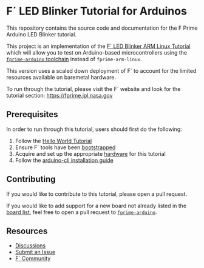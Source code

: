 # F´ LED Blinker Tutorial for Arduinos

This repository contains the source code and documentation for the F Prime Arduino LED Blinker tutorial.

This project is an implementation of the [F´ LED Blinker ARM Linux Tutorial](https://fprime.jpl.nasa.gov/latest/tutorials-led-blinker/docs/led-blinker/) which will allow you to test on Arduino-based microcontrollers using the [`fprime-arduino` toolchain](https://github.com/fprime-community/fprime-arduino.git) instead of `fprime-arm-linux`. 

This version uses a scaled down deployment of F´ to account for the limited resources available on baremetal hardware.

To run through the tutorial, please visit the F´ website and look for the tutorial section: https://fprime.jpl.nasa.gov

## Prerequisites

In order to run through this tutorial, users should first do the following:

1. Follow the [Hello World Tutorial](https://fprime.jpl.nasa.gov/latest/tutorials-hello-world/docs/hello-world/  )
2. Ensure F´ tools have been [bootstrapped](https://fprime.jpl.nasa.gov/latest/tutorials-hello-world/docs/hello-world/#1-creating-an-f-project)
3. Acquire and set up the appropriate [hardware](https://fprime.jpl.nasa.gov/latest/tutorials-arduino-led-blinker/docs/arduino-led-blinker/#appendix-hardware-requirements) for this tutorial
4. Follow the [arduino-cli installation guide](https://github.com/fprime-community/fprime-arduino/blob/main/docs/arduino-cli-install.md)

## Contributing

If you would like to contribute to this tutorial, please open a pull request.

If you would like to add support for a new board not already listed in the [board list](https://github.com/fprime-community/fprime-arduino/blob/main/docs/board-list.md), feel free to open a pull request to [`fprime-arduino`](https://github.com/fprime-community/fprime-arduino).

## Resources
- [Discussions](https://github.com/nasa/fprime/discussions)
- [Submit an Issue](https://github.com/nasa/fprime/issues)
- [F´ Community](https://github.com/fprime-community)
